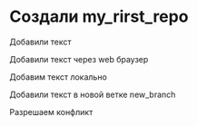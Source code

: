 ﻿# Создали my_rirst_repo

Добавили текст

Добавили текст через web браузер

Добавим текст локально

Добавили текст в новой ветке new_branch

Разрешаем конфликт
